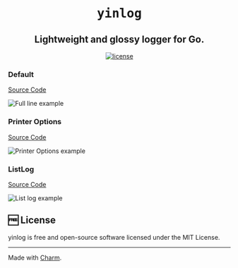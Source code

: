 <h1 align="center">
    <span style="font-family: monospace;">yinlog</span>
</h1>
<h2 align="center">
Lightweight and glossy logger for Go.
</h2>
<p align="center">
    <a href="https://github.com/sveltinio/prompts/blob/main/LICENSE" target="_blank">
        <img src="https://img.shields.io/badge/license-mit-blue?style=flat-square&logo=none" alt="license" />
    </a>
</p>

### Default

[Source Code](_examples/full-line/main.go)

<img src="https://statics.sveltin.io/github/yinlog/full.gif" alt="Full line example">

### Printer Options

[Source Code](_examples/options/main.go)

<img src="https://statics.sveltin.io/github/yinlog/options.gif" alt="Printer Options example">

### ListLog

[Source Code](_examples/list/main.go)

<img src="https://statics.sveltin.io/github/yinlog/list.gif" alt="List log example">

## :free: License

yinlog is free and open-source software licensed under the MIT License.

***
Made with [Charm](https://charm.sh).
